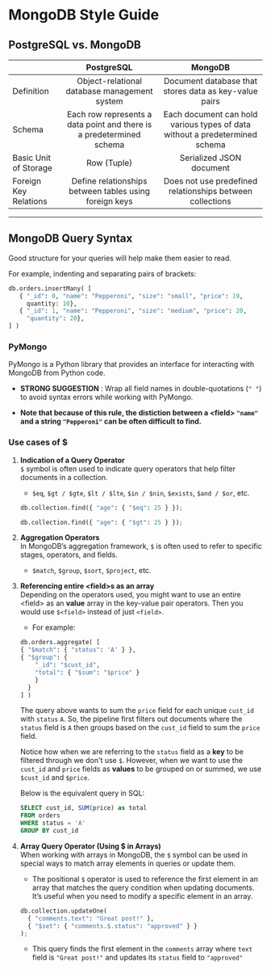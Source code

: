 # MongoDB Style Guide

## PostgreSQL vs. MongoDB

|| PostgreSQL               | MongoDB |
|:-| :----------------: | :------: |
| Definition | Object-relational database management system | Document database that stores data as key-value pairs |
|Schema| Each row represents a data point and there is a predetermined schema|  Each document can hold various types of data without a predetermined schema |
|Basic Unit of Storage| Row (Tuple)     | Serialized JSON document |
|Foreign Key Relations| Define relationships between tables using foreign keys  |  Does not use predefined relationships between collections |

---

## MongoDB Query Syntax

Good structure for your queries will help make them easier to read.

For example, indenting and separating pairs of brackets:
```python
db.orders.insertMany( [
   { "_id": 0, "name": "Pepperoni", "size": "small", "price": 19,
     quantity: 10},
   { "_id": 1, "name": "Pepperoni", "size": "medium", "price": 20,
     "quantity": 20},
] )
```

### PyMongo
PyMongo is a Python library that provides an interface for interacting with MongoDB from Python code.

* **STRONG SUGGESTION** : Wrap all field names in double-quotations (`" "`) to avoid syntax errors while working with PyMongo.

* **Note that because of this rule, the distiction between a \<field\> `"name"` and a string `"Pepperoni"` can be often difficult to find.**

### Use cases of $

1. **Indication of a Query Operator** \
`$` symbol is often used to indicate query operators that help filter documents in a collection.
    * `$eq`, `$gt / $gte`, `$lt / $lte`, `$in / $nin`, `$exists`, `$and / $or`, etc.
    ```python
    db.collection.find({ "age": { "$eq": 25 } });
    ```
    ```python
    db.collection.find({ "age": { "$gt": 25 } });
    ```

2. **Aggregation Operators** \
In MongoDB’s aggregation framework, `$` is often used to refer to specific stages, operators, and fields.
    * `$match`, `$group`, `$sort`, `$project`, etc.

3. **Referencing entire \<field\>s as an array** \
Depending on the operators used, you might want to use an entire \<field\> as an **value** array in the key-value pair operators. Then you would use `$<field>` instead of just `<field>`.
    * For example:

    ```python
    db.orders.aggregate( [
    { "$match": { "status": 'A' } },
    { "$group": {
        "_id": "$cust_id",
        "total": { "$sum": "$price" }
        }
      }
    ] )
    ```
    The query above wants to sum the `price` field for each unique `cust_id` with `status` `A`. So, the pipeline first filters out documents where the `status` field is `A` then groups based on the `cust_id` field to sum the `price` field.

    Notice how when we are referring to the `status` field as a **key** to be filtered through we don't use `$`. However, when we want to use the `cust_id` and `price` fields as **values** to be grouped on or summed, we use `$cust_id` and `$price`.

    Below is the equivalent query in SQL:
    ```sql
    SELECT cust_id, SUM(price) as total
    FROM orders
    WHERE status = 'A'
    GROUP BY cust_id
    ```

4. **Array Query Operator (Using \$ in Arrays)** \
When working with arrays in MongoDB, the `$` symbol can be used in special ways to match array elements in queries or update them.
    * The positional `$` operator is used to reference the first element in an array that matches the query condition when updating documents. It’s useful when you need to modify a specific element in an array.
    ```python
    db.collection.updateOne(
      { "comments.text": "Great post!" },
      { "$set": { "comments.$.status": "approved" } }
    );
    ```
    * This query finds the first element in the `comments` array where `text` field is `"Great post!"` and updates its `status` field to `"approved"`